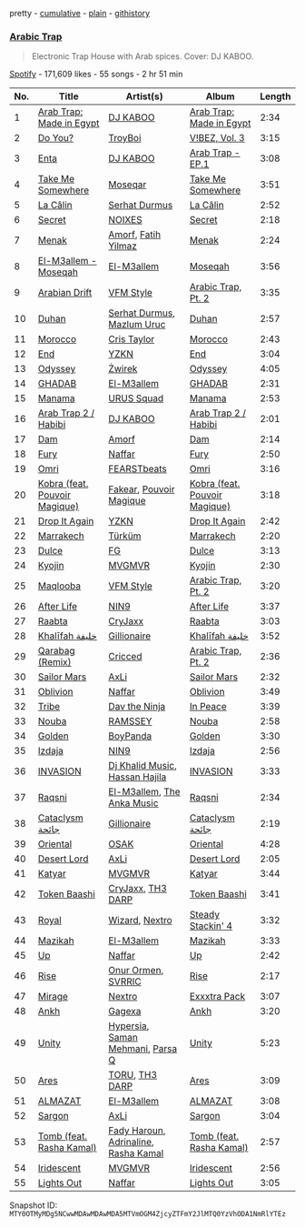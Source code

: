 pretty - [cumulative](/playlists/cumulative/37i9dQZF1DXcC6YLqj8ET8.md) - [plain](/playlists/plain/37i9dQZF1DXcC6YLqj8ET8) - [githistory](https://github.githistory.xyz/mackorone/spotify-playlist-archive/blob/main/playlists/plain/37i9dQZF1DXcC6YLqj8ET8)

### [Arabic Trap](https://open.spotify.com/playlist/37i9dQZF1DXcC6YLqj8ET8)

> Electronic Trap House with Arab spices\. Cover: DJ KABOO.

[Spotify](https://open.spotify.com/user/spotify) - 171,609 likes - 55 songs - 2 hr 51 min

| No. | Title | Artist(s) | Album | Length |
|---|---|---|---|---|
| 1 | [Arab Trap: Made in Egypt](https://open.spotify.com/track/2DBU3G7bYWcLKxKNtsXJ5h) | [DJ KABOO](https://open.spotify.com/artist/4XL8KSBe0v3k483R9Tv49Q) | [Arab Trap: Made in Egypt](https://open.spotify.com/album/2ZYdkTjXsKXajkPiwUTgQ7) | 2:34 |
| 2 | [Do You?](https://open.spotify.com/track/0tAFy8LVdMQgW6A6Nq7olS) | [TroyBoi](https://open.spotify.com/artist/0tvpihdAsKiNnP6sWS3jUI) | [V!BEZ, Vol\. 3](https://open.spotify.com/album/6pT3v18olmBZkDTm6gj7eW) | 3:15 |
| 3 | [Enta](https://open.spotify.com/track/1mRSA7bk3iEvAyKLXHL7bi) | [DJ KABOO](https://open.spotify.com/artist/4XL8KSBe0v3k483R9Tv49Q) | [Arab Trap \- EP.1](https://open.spotify.com/album/3dQpnLxtGSzIRi7TEA8MzC) | 3:08 |
| 4 | [Take Me Somewhere](https://open.spotify.com/track/2QrmjU8xddWZMy1OVYWEwa) | [Moseqar](https://open.spotify.com/artist/5fHVckjK8GV0abZUYPt3kH) | [Take Me Somewhere](https://open.spotify.com/album/3hm9SMWeXuKiSxmXoSklA1) | 3:51 |
| 5 | [La Câlin](https://open.spotify.com/track/2nLeVfLE8t3hzHhXkZ6Ez2) | [Serhat Durmus](https://open.spotify.com/artist/1R2iRWvuwwokMKGHirNGTD) | [La Câlin](https://open.spotify.com/album/3ME8PxSnIu3dwxdCgoP4KF) | 2:52 |
| 6 | [Secret](https://open.spotify.com/track/3pssrlLEYML2bdUvvfTc3B) | [NOIXES](https://open.spotify.com/artist/4YeITwoqeIks45gELm488B) | [Secret](https://open.spotify.com/album/2YYYXlp6a5nga72Qaf5TOH) | 2:18 |
| 7 | [Menak](https://open.spotify.com/track/1nV0TB9uFkTezilYtVNLhH) | [Amorf](https://open.spotify.com/artist/235rIOpga6eYnAP03JD444), [Fatih Yilmaz](https://open.spotify.com/artist/0lxzzzW6U4V4vfRnsl4Z9n) | [Menak](https://open.spotify.com/album/0hYHq4A1BtfFXJKwpzt8na) | 2:24 |
| 8 | [El\-M3allem \- Moseqah](https://open.spotify.com/track/6G56HoNH8vgM5d0M8jmtSH) | [El\-M3allem](https://open.spotify.com/artist/7df2YdmQZRI6KvN3aowOMW) | [Moseqah](https://open.spotify.com/album/52xKCcZzaZZdgRuuHmaVlj) | 3:56 |
| 9 | [Arabian Drift](https://open.spotify.com/track/5qNdv1WPksgm2F87wzznPi) | [VFM Style](https://open.spotify.com/artist/4ulXFvFK1pjsKvk61NQtPF) | [Arabic Trap, Pt\. 2](https://open.spotify.com/album/3ssgRjMtcAE8F2pJhZ8MGk) | 3:35 |
| 10 | [Duhan](https://open.spotify.com/track/7w749aVZCoiZZwxhMLslw5) | [Serhat Durmus](https://open.spotify.com/artist/1R2iRWvuwwokMKGHirNGTD), [Mazlum Uruc](https://open.spotify.com/artist/6SyaPdwoTrMGsWOsqeb5Av) | [Duhan](https://open.spotify.com/album/2rkrJKi74QsaWlV1ECTdEY) | 2:57 |
| 11 | [Morocco](https://open.spotify.com/track/19pxMtNvRkNPYqoaCtCR5l) | [Cris Taylor](https://open.spotify.com/artist/35IHRUK5Kx426lQ2KeIB0o) | [Morocco](https://open.spotify.com/album/1kP5zGZ3TdujqaBRgzp3FQ) | 2:43 |
| 12 | [End](https://open.spotify.com/track/6oT2r8c9cKa1ZrYcRuB0Xy) | [YZKN](https://open.spotify.com/artist/7mU3kpBBx4OCYdNJhjcKxy) | [End](https://open.spotify.com/album/1qQTP9rtzw3KB2JmacJzJD) | 3:04 |
| 13 | [Odyssey](https://open.spotify.com/track/3NaqIHRX07ZRWRGCMU7KNm) | [Żwirek](https://open.spotify.com/artist/4PCOizPKIqh6TnlGcx3mDb) | [Odyssey](https://open.spotify.com/album/7s5B41oZCupzZr5XnXge3g) | 4:05 |
| 14 | [GHADAB](https://open.spotify.com/track/5xY9zklrXn7jmdJYJIXQDU) | [El\-M3allem](https://open.spotify.com/artist/7df2YdmQZRI6KvN3aowOMW) | [GHADAB](https://open.spotify.com/album/3CJnkIETq3FgJVHyfSSQZG) | 2:31 |
| 15 | [Manama](https://open.spotify.com/track/2IiNgBjUpVl06PPgjhTP2x) | [URUS Squad](https://open.spotify.com/artist/2bRnKEAk11EOei6FppGcto) | [Manama](https://open.spotify.com/album/585HAjkmk1LL2ceEdzOCQm) | 2:53 |
| 16 | [Arab Trap 2 / Habibi](https://open.spotify.com/track/4tDlB4iuEuXaVOcDVh9N9v) | [DJ KABOO](https://open.spotify.com/artist/4XL8KSBe0v3k483R9Tv49Q) | [Arab Trap 2 / Habibi](https://open.spotify.com/album/2lItbZXFxyql2Y2brBCiba) | 2:01 |
| 17 | [Dam](https://open.spotify.com/track/6rPiKdPNCMmjRoSkHDxu8G) | [Amorf](https://open.spotify.com/artist/235rIOpga6eYnAP03JD444) | [Dam](https://open.spotify.com/album/3u0OvKGvYRQhn0ICKs5iOQ) | 2:14 |
| 18 | [Fury](https://open.spotify.com/track/7M5p4AmILcIdq6oGJuQd4f) | [Naffar](https://open.spotify.com/artist/3QIEbSFF0qzlYo0EDcr7r9) | [Fury](https://open.spotify.com/album/2yi1kgX5WPvyb6S37ujxDW) | 2:50 |
| 19 | [Omri](https://open.spotify.com/track/33XbI355jYdBpCabA0wp6U) | [FEARSTbeats](https://open.spotify.com/artist/4MhTe1Q9Y811m4EjaTbf2w) | [Omri](https://open.spotify.com/album/56vp0qNFa0zIsdW7D2iaUL) | 3:16 |
| 20 | [Kobra \(feat\. Pouvoir Magique\)](https://open.spotify.com/track/6JTUikvtPRHUhcg0K3eXid) | [Fakear](https://open.spotify.com/artist/4eFImh8D3F15dtZk0JQlpT), [Pouvoir Magique](https://open.spotify.com/artist/6jOzYw2JWxujmMIwwiAaEA) | [Kobra \(feat\. Pouvoir Magique\)](https://open.spotify.com/album/3TOeBRsAVOjxnP2bGU5aWx) | 3:18 |
| 21 | [Drop It Again](https://open.spotify.com/track/3PUjFJPKqz1j5MHV0MihsW) | [YZKN](https://open.spotify.com/artist/7mU3kpBBx4OCYdNJhjcKxy) | [Drop It Again](https://open.spotify.com/album/2DTyk0x1qem3lw71ZWVo9Q) | 2:42 |
| 22 | [Marrakech](https://open.spotify.com/track/42bzfcGVgYcpjo2kebQZXh) | [Türküm](https://open.spotify.com/artist/6OmEJA1myxyRYNgU016xHY) | [Marrakech](https://open.spotify.com/album/7xQd6Ieb1fD6prQWJyOGbv) | 2:20 |
| 23 | [Dulce](https://open.spotify.com/track/6pROMUI7CBvoe6zhP85OjV) | [FG](https://open.spotify.com/artist/7dGG5t1lq8eRel7cRvLj0F) | [Dulce](https://open.spotify.com/album/01f58ABTNjb0quUNprou4v) | 3:13 |
| 24 | [Kyojin](https://open.spotify.com/track/3G6fFwzSObu9BS5XhkJzWA) | [MVGMVR](https://open.spotify.com/artist/4awPepWH6Qom61mJvUCe3u) | [Kyojin](https://open.spotify.com/album/4YQ0JrLRfkX96ssIe2mylq) | 2:30 |
| 25 | [Maqlooba](https://open.spotify.com/track/2APpdfoLJELmv3sh8T4Ve8) | [VFM Style](https://open.spotify.com/artist/4ulXFvFK1pjsKvk61NQtPF) | [Arabic Trap, Pt\. 2](https://open.spotify.com/album/3ssgRjMtcAE8F2pJhZ8MGk) | 3:20 |
| 26 | [After Life](https://open.spotify.com/track/6f3C47PALxUOq7VjRSyx7M) | [NIN9](https://open.spotify.com/artist/0DJeag58upLxC4iA5Ju7MO) | [After Life](https://open.spotify.com/album/3mibBHWq5uBgzJnWGWtXgZ) | 3:37 |
| 27 | [Raabta](https://open.spotify.com/track/2IEzElQ5KAtXDoJAGixG2R) | [CryJaxx](https://open.spotify.com/artist/4FidvjA9dxE6bhpHGC6ns9) | [Raabta](https://open.spotify.com/album/3V1Oc07lftQBCVzijCE01A) | 3:03 |
| 28 | [Khalīfah خليفة](https://open.spotify.com/track/6Tug6cAjUEfmKJvvrJcauP) | [Gillionaire](https://open.spotify.com/artist/74rsMLFnDYIf54HLWuKAty) | [Khalīfah خليفة](https://open.spotify.com/album/69U97qF3lUP5SUFSwzkbIV) | 3:52 |
| 29 | [Qarabag \(Remix\)](https://open.spotify.com/track/6AyqrV9DSKFmEqZxjjnh7E) | [Cricced](https://open.spotify.com/artist/535cving7nSQvOkrzJSKFy) | [Arabic Trap, Pt\. 2](https://open.spotify.com/album/3ssgRjMtcAE8F2pJhZ8MGk) | 2:36 |
| 30 | [Sailor Mars](https://open.spotify.com/track/38n8scVMRubWOn1rIN2hfr) | [AxLi](https://open.spotify.com/artist/2C0w7wd8qZseBpEtfYPL56) | [Sailor Mars](https://open.spotify.com/album/4Ql6PbVf1kgd4g22lWdgf7) | 2:32 |
| 31 | [Oblivion](https://open.spotify.com/track/03Rac7rITePpSgheEsFoMz) | [Naffar](https://open.spotify.com/artist/3QIEbSFF0qzlYo0EDcr7r9) | [Oblivion](https://open.spotify.com/album/396e5sssz75hqSyu6lg2BH) | 3:49 |
| 32 | [Tribe](https://open.spotify.com/track/3A1fJKVctpV28WnnW5xOsX) | [Dav the Ninja](https://open.spotify.com/artist/0Ddd55lzvz41th2dA7Limg) | [In Peace](https://open.spotify.com/album/6c1b7pIkqXWuE5HqGOXj7p) | 3:39 |
| 33 | [Nouba](https://open.spotify.com/track/1mlJgASSQPfbhryiYlgbTg) | [RAMSSEY](https://open.spotify.com/artist/7etLZ7TIK2RgDuArlZfCRk) | [Nouba](https://open.spotify.com/album/4rwwa6ZVK3K8MuGbopfXi7) | 2:58 |
| 34 | [Golden](https://open.spotify.com/track/6gItxgLiMUYV5n3ityPec4) | [BoyPanda](https://open.spotify.com/artist/5ef7ha77ippshsIdZzGnaN) | [Golden](https://open.spotify.com/album/214Aa5BZhPB2AUbXmBx59S) | 3:30 |
| 35 | [Izdaja](https://open.spotify.com/track/2oUAGVmjS4FMaHKxa7KQDh) | [NIN9](https://open.spotify.com/artist/0DJeag58upLxC4iA5Ju7MO) | [Izdaja](https://open.spotify.com/album/4JHBVlegmR6YPQxnGKuSTA) | 2:56 |
| 36 | [INVASION](https://open.spotify.com/track/32ab08QJ6UyJKqtCZNqiTh) | [Dj Khalid Music](https://open.spotify.com/artist/5iu1vM00YZHexw3A8dCdkt), [Hassan Hajila](https://open.spotify.com/artist/5HOFVs3MrexrlD9Vgapn54) | [INVASION](https://open.spotify.com/album/2zua6hf4PwprRmsUaS1ooj) | 3:33 |
| 37 | [Raqsni](https://open.spotify.com/track/0sVmHjhJDCR8BCh2dwWRjb) | [El\-M3allem](https://open.spotify.com/artist/7df2YdmQZRI6KvN3aowOMW), [The Anka Music](https://open.spotify.com/artist/5YXi3lEh6AvClD3yzgsRdR) | [Raqsni](https://open.spotify.com/album/3SnQhoe2qBBiB8k9ZFUbde) | 2:34 |
| 38 | [Cataclysm جائحة](https://open.spotify.com/track/55DEy5jBZJcm75JpGZTlyC) | [Gillionaire](https://open.spotify.com/artist/74rsMLFnDYIf54HLWuKAty) | [Cataclysm جائحة](https://open.spotify.com/album/5cO6vLIAow8tq0YX4NiD4I) | 2:19 |
| 39 | [Oriental](https://open.spotify.com/track/1C3PeqYtCFVFxUBdFZoxeT) | [OSAK](https://open.spotify.com/artist/7E52EFOelXp541PpFcbtrf) | [Oriental](https://open.spotify.com/album/3L45kcBwrsdrjQDiNdHEqk) | 4:28 |
| 40 | [Desert Lord](https://open.spotify.com/track/4is2MePvKHSLOLmCEjTT0L) | [AxLi](https://open.spotify.com/artist/2C0w7wd8qZseBpEtfYPL56) | [Desert Lord](https://open.spotify.com/album/2v5mYReoKsPOoG5QCSTDbK) | 2:05 |
| 41 | [Katyar](https://open.spotify.com/track/3CrDFdN7MKM3Mx9T3znBts) | [MVGMVR](https://open.spotify.com/artist/4awPepWH6Qom61mJvUCe3u) | [Katyar](https://open.spotify.com/album/5DYELPV7UQqMHVJ4JxaYhQ) | 3:44 |
| 42 | [Token Baashi](https://open.spotify.com/track/7h9VoaEs3hH1nzgZPIw7lN) | [CryJaxx](https://open.spotify.com/artist/4FidvjA9dxE6bhpHGC6ns9), [TH3 DARP](https://open.spotify.com/artist/10W6SIbkGGVlY8yYrUxwmw) | [Token Baashi](https://open.spotify.com/album/3F5ICoYWkN5wbpMy2AICde) | 3:41 |
| 43 | [Royal](https://open.spotify.com/track/7uU2778ZAltQTEFcwUmydt) | [Wizard](https://open.spotify.com/artist/1XU1ToFmD2t1nbuh5T6QB3), [Nextro](https://open.spotify.com/artist/6Y63ciwphfXsHoWQOur7gq) | [Steady Stackin' 4](https://open.spotify.com/album/2AqCYSOBNAyLB9Y6nzKc0M) | 3:32 |
| 44 | [Mazikah](https://open.spotify.com/track/0fkbXZEqvcaJipXpgsKXBn) | [El\-M3allem](https://open.spotify.com/artist/7df2YdmQZRI6KvN3aowOMW) | [Mazikah](https://open.spotify.com/album/1N4z2tg7JhxoUqjNn7pJIt) | 3:33 |
| 45 | [Up](https://open.spotify.com/track/3aQ1FibqovngIl7WmQYgWC) | [Naffar](https://open.spotify.com/artist/3QIEbSFF0qzlYo0EDcr7r9) | [Up](https://open.spotify.com/album/40FRIOXfDACAYFUMrygBxW) | 2:42 |
| 46 | [Rise](https://open.spotify.com/track/06VL0LPGJodM9Kq7j2mpcu) | [Onur Ormen](https://open.spotify.com/artist/45YI93cvo54OYOBHiNI9zL), [SVRRIC](https://open.spotify.com/artist/0itkMyNqHAzIlNwOmmET1E) | [Rise](https://open.spotify.com/album/6TfsBtepltkzcQIKSSkXnF) | 2:17 |
| 47 | [Mirage](https://open.spotify.com/track/4oY2lR2vLjNGn3ltjHZQGK) | [Nextro](https://open.spotify.com/artist/6Y63ciwphfXsHoWQOur7gq) | [Exxxtra Pack](https://open.spotify.com/album/4HPPW1pl0kBnnpDHtpoPs8) | 3:07 |
| 48 | [Ankh](https://open.spotify.com/track/4qg5zuCvEWTeOb3ON0qLuc) | [Gagexa](https://open.spotify.com/artist/5voQQxmOq6cYSOmXBHVg1y) | [Ankh](https://open.spotify.com/album/6Sz6N6aIGSh7R4pGfmVpD3) | 3:20 |
| 49 | [Unity](https://open.spotify.com/track/21YIVa2yIkwPXAQ7HxheUF) | [Hypersia](https://open.spotify.com/artist/0J7xP06wlFNZdFuSyev5jp), [Saman Mehmani](https://open.spotify.com/artist/37E7gpurZftsqEvqXkflz6), [Parsa Q](https://open.spotify.com/artist/3zmGD72DUHMMrySR1cnGZZ) | [Unity](https://open.spotify.com/album/62S1qNPlGk3XgbeeTFckkN) | 5:23 |
| 50 | [Ares](https://open.spotify.com/track/09Ltdtsh3FFIGAppCJj0HD) | [TORU](https://open.spotify.com/artist/7nKMI2etaVYFW6r9cTXKto), [TH3 DARP](https://open.spotify.com/artist/10W6SIbkGGVlY8yYrUxwmw) | [Ares](https://open.spotify.com/album/6ITmhXGA9NdbKI60F9N8Cx) | 3:09 |
| 51 | [ALMAZAT](https://open.spotify.com/track/1l18f7daLQymXuUy6fQD6W) | [El\-M3allem](https://open.spotify.com/artist/7df2YdmQZRI6KvN3aowOMW) | [ALMAZAT](https://open.spotify.com/album/0s8UGDaOTmxfXDi1VAsowZ) | 3:08 |
| 52 | [Sargon](https://open.spotify.com/track/4BLFw6EbBWHvKe7uTokPe5) | [AxLi](https://open.spotify.com/artist/2C0w7wd8qZseBpEtfYPL56) | [Sargon](https://open.spotify.com/album/1UmnrooK6HERWjfZsPbSDl) | 3:04 |
| 53 | [Tomb \(feat\. Rasha Kamal\)](https://open.spotify.com/track/1VDWeFIMVzEtosr7g8nlNA) | [Fady Haroun](https://open.spotify.com/artist/1D2jk1MgsTms2iiJgNRXdV), [Adrinaline](https://open.spotify.com/artist/3v3DkyxS6vk3Je2Uk1unJn), [Rasha Kamal](https://open.spotify.com/artist/5iLDAAxXFGVIrUO0l77i8X) | [Tomb \(feat\. Rasha Kamal\)](https://open.spotify.com/album/4aifbVzyNA4yp2ENybRQFX) | 2:57 |
| 54 | [Iridescent](https://open.spotify.com/track/6mPv3AEn0hX8BK1NjQlrIh) | [MVGMVR](https://open.spotify.com/artist/4awPepWH6Qom61mJvUCe3u) | [Iridescent](https://open.spotify.com/album/0lx0Z2R9v6IAeEkn41YXig) | 2:56 |
| 55 | [Lights Out](https://open.spotify.com/track/7DKBMH4BQ18GAWYtqpjGhE) | [Naffar](https://open.spotify.com/artist/3QIEbSFF0qzlYo0EDcr7r9) | [Lights Out](https://open.spotify.com/album/0y2PgWYSdanYnwxSmIW64U) | 3:05 |

Snapshot ID: `MTY0OTMyMDg5NCwwMDAwMDAwMDA5MTVmOGM4ZjcyZTFmY2JlMTQ0YzVhODA1NmRlYTEz`
